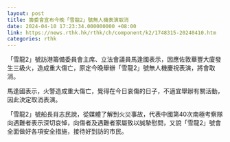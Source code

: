 ```yaml
---
layout: post
title: 籌委會宣布今晚「雪龍2」號無人機表演取消
date: 2024-04-10 17:23:34.000000000 +08:00
link: https://news.rthk.hk/rthk/ch/component/k2/1748315-20240410.htm
categories: rthk
---
```


「雪龍2」號訪港籌備委員會主席、立法會議員馬逢國表示，因應佐敦華豐大廈發生三級火，造成重大傷亡，原定今晚舉辦「雪龍2」號無人機慶祝表演，將會取消。

馬逢國表示，火警造成重大傷亡，覺得在今日哀傷的日子，不適宜舉辦有關活動，因此決定取消表演。

「雪龍2」號船長肖志民說，從媒體了解到火災事故，代表中國第40次南極考察隊向遇難者表示深切哀悼，向傷者及遇難者家屬致以誠摯慰問，又說「雪龍2」號會全面做好各項安全措施，接待好到訪的市民。
